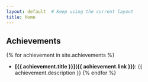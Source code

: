 ```yaml
---
layout: default  # Keep using the current layout
title: Home
---
```


## Achievements

{% for achievement in site.achievements %}
- **[{{ achievement.title }}]({{ achievement.link }})**: {{ achievement.description }}
{% endfor %}
